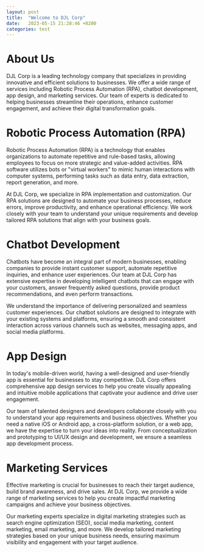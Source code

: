 ```yaml
---
layout: post
title:  "Welcome to DJL Corp"
date:   2023-05-15 21:28:46 +0200
categories: test
---
```

# About Us
DJL Corp is a leading technology company that specializes in providing innovative and efficient solutions to businesses. We offer a wide range of services including Robotic Process Automation (RPA), chatbot development, app design, and marketing services. Our team of experts is dedicated to helping businesses streamline their operations, enhance customer engagement, and achieve their digital transformation goals.

# Robotic Process Automation (RPA)
Robotic Process Automation (RPA) is a technology that enables organizations to automate repetitive and rule-based tasks, allowing employees to focus on more strategic and value-added activities. RPA software utilizes bots or "virtual workers" to mimic human interactions with computer systems, performing tasks such as data entry, data extraction, report generation, and more.

At DJL Corp, we specialize in RPA implementation and customization. Our RPA solutions are designed to automate your business processes, reduce errors, improve productivity, and enhance operational efficiency. We work closely with your team to understand your unique requirements and develop tailored RPA solutions that align with your business goals.

# Chatbot Development
Chatbots have become an integral part of modern businesses, enabling companies to provide instant customer support, automate repetitive inquiries, and enhance user experiences. Our team at DJL Corp has extensive expertise in developing intelligent chatbots that can engage with your customers, answer frequently asked questions, provide product recommendations, and even perform transactions.

We understand the importance of delivering personalized and seamless customer experiences. Our chatbot solutions are designed to integrate with your existing systems and platforms, ensuring a smooth and consistent interaction across various channels such as websites, messaging apps, and social media platforms.

# App Design
In today's mobile-driven world, having a well-designed and user-friendly app is essential for businesses to stay competitive. DJL Corp offers comprehensive app design services to help you create visually appealing and intuitive mobile applications that captivate your audience and drive user engagement.

Our team of talented designers and developers collaborate closely with you to understand your app requirements and business objectives. Whether you need a native iOS or Android app, a cross-platform solution, or a web app, we have the expertise to turn your ideas into reality. From conceptualization and prototyping to UI/UX design and development, we ensure a seamless app development process.

# Marketing Services
Effective marketing is crucial for businesses to reach their target audience, build brand awareness, and drive sales. At DJL Corp, we provide a wide range of marketing services to help you create impactful marketing campaigns and achieve your business objectives.

Our marketing experts specialize in digital marketing strategies such as search engine optimization (SEO), social media marketing, content marketing, email marketing, and more. We develop tailored marketing strategies based on your unique business needs, ensuring maximum visibility and engagement with your target audience.